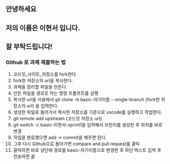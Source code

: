 ## 안녕하세요
## 저의 이름은 이현서 입니다.
## 잘 부탁드립니다!

### Github 로 과제 제출하는 법
1. 코드잇_사이트_저장소를 fork한다
2. fork한 저장소의 url을 복사한다.
3. 과제을 정리할 파일을 만든다.
4. 만든 파일을 경로로 하는 명령 프롬프트를 실행
5. 복사한 url을 사용해서 git clone -b basic-자기이름 --single-branch {fork한 저장소의 url}
을 입력한다.
6. 생성한 파일로 들어가서 복사한 저장소를 기준으로 vscode를 실행하고 작업한다.
7. git remote add upstream {코드잇 저장소 url}
8. git switch -c basic-이현서-sprint1을 입력해서 브런치를 생성한 후 위치를 바로 변경
9. 작업을 완료했으면 add -> commit을 해주면 된다.
10. 그후 다시 Github으로 돌아가면 compare and pull request를 클릭
11. 클릭하면 바로 상단에 경로를 basic-자기이름으로 변경한 후 하단 텍스트 입력 후 전송하면 끝 
